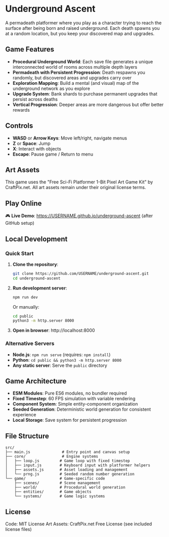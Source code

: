 # Underground Ascent

A permadeath platformer where you play as a character trying to reach the surface after being born and raised underground. Each death spawns you at a random location, but you keep your discovered map and upgrades.

## Game Features

- **Procedural Underground World**: Each save file generates a unique interconnected world of rooms across multiple depth layers
- **Permadeath with Persistent Progression**: Death respawns you randomly, but discovered areas and upgrades carry over
- **Exploration Mapping**: Build a mental (and visual) map of the underground network as you explore
- **Upgrade System**: Bank shards to purchase permanent upgrades that persist across deaths
- **Vertical Progression**: Deeper areas are more dangerous but offer better rewards

## Controls

- **WASD** or **Arrow Keys**: Move left/right, navigate menus
- **Z** or **Space**: Jump
- **X**: Interact with objects
- **Escape**: Pause game / Return to menu

## Art Assets

This game uses the "Free Sci-Fi Platformer 1-Bit Pixel Art Game Kit" by CraftPix.net.
All art assets remain under their original license terms.

## Play Online

🎮 **Live Demo**: https://USERNAME.github.io/underground-ascent (after GitHub setup)

## Local Development

### Quick Start

1. **Clone the repository**:
   ```bash
   git clone https://github.com/USERNAME/underground-ascent.git
   cd underground-ascent
   ```

2. **Run development server**:
   ```bash
   npm run dev
   ```
   
   Or manually:
   ```bash
   cd public
   python3 -m http.server 8000
   ```

3. **Open in browser**: http://localhost:8000

### Alternative Servers

- **Node.js**: `npm run serve` (requires: `npm install`)
- **Python**: `cd public && python3 -m http.server 8000`
- **Any static server**: Serve the `public` directory

## Game Architecture

- **ESM Modules**: Pure ES6 modules, no bundler required
- **Fixed Timestep**: 60 FPS simulation with variable rendering
- **Component System**: Simple entity-component organization
- **Seeded Generation**: Deterministic world generation for consistent experience
- **Local Storage**: Save system for persistent progression

## File Structure

```
src/
├── main.js              # Entry point and canvas setup
├── core/                # Engine systems
│   ├── loop.js         # Game loop with fixed timestep
│   ├── input.js        # Keyboard input with platformer helpers
│   ├── assets.js       # Asset loading and management
│   └── prng.js         # Seeded random number generation
└── game/               # Game-specific code
    ├── scenes/         # Scene management
    ├── world/          # Procedural world generation
    ├── entities/       # Game objects
    └── systems/        # Game logic systems
```

## License

Code: MIT License
Art Assets: CraftPix.net Free License (see included license files)